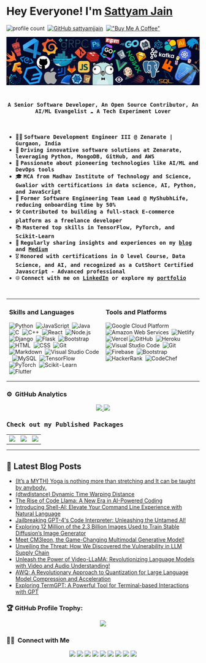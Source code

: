 # Hey Everyone! I'm [Sattyam Jain](https://github.com/sattyamjjain)

![profile count](https://komarev.com/ghpvc/?username=sattyamjjain&color=red)&nbsp;
[![GitHub sattyamjjain](https://img.shields.io/github/followers/sattyamjjain?label=follow&style=social)](https://github.com/sattyamjjain)&nbsp;
[!["Buy Me A Coffee"](https://www.buymeacoffee.com/assets/img/custom_images/orange_img.png)](https://www.buymeacoffee.com/sattyamjaiv)

![](https://raw.githubusercontent.com/SurajPratap10/SurajPratap10/master/banner.jpg)

# <p align="center"><h4 align="center"><samp> A Senior Software Developer, An Open Source Contributor, An AI/ML Evangelist  ☁ A Tech Experiment Lover </samp></h4></p>

<div>
<br>

- 👨‍💻 <samp><b>Software Development Engineer III @ Zenarate | Gurgaon, India</b>
- 🚀 <samp><b>Driving innovative software solutions at Zenarate, leveraging Python, MongoDB, GitHub, and AWS</b>
- 🧠 <samp><b>Passionate about pioneering technologies like AI/ML and DevOps tools</b>
- 🎓 <samp><b>MCA from Madhav Institute of Technology and Science, Gwalior with certifications in data science, AI, Python, and JavaScript</b>
- 💼 <samp><b>Former Software Engineering Team Lead @ MyShubhLife, reducing onboarding time by 50%</b>
- 🛠️ <samp><b>Contributed to building a full-stack E-commerce platform as a freelance developer</b>
- 📚 <samp><b>Mastered top skills in TensorFlow, PyTorch, and Scikit-Learn</b>
- 📝 <samp><b>Regularly sharing insights and experiences on my [blog](https://dev.to/sattyamjjain) and [Medium](https://medium.com/@sattyamjain96)</b>
- 🎖️ <samp><b>Honored with certifications in O level Course, Data Science, and AI, and recognized as a CutShort Certified Javascript - Advanced professional</b>
- 🌐 <samp><b>Connect with me on [LinkedIn](https://www.linkedin.com/in/sattyamjain/) or explore my [portfolio](https://sattyamjain.vercel.app/)</b>
</div>

<div>
<br>

<table>
<tr>
<td valign="top" width="50%">

### Skills and Languages

![Python](https://img.shields.io/badge/-Python-05122A?style=flat&logo=python)&nbsp;
![JavaScript](https://img.shields.io/badge/-JavaScript-05122A?style=flat&logo=javascript)&nbsp;
![Java](https://img.shields.io/badge/-Java-05122A?style=flat&logo=Java&logoColor=FFA518)&nbsp;
![C](https://img.shields.io/badge/-C-05122A?style=flat&logo=C&logoColor=A8B9CC)&nbsp;
![C++](https://img.shields.io/badge/-C++-05122A?style=flat&logo=C%2B%2B&logoColor=00599C)&nbsp;
![React](https://img.shields.io/badge/-React-05122A?style=flat&logo=react)&nbsp;
![Node.js](https://img.shields.io/badge/-Node.js-05122A?style=flat&logo=node.js)&nbsp;
![Django](https://img.shields.io/badge/-Django-05122A?style=flat&logo=django&logoColor=092E20)&nbsp;
![Flask](https://img.shields.io/badge/-Flask-05122A?style=flat&logo=flask)&nbsp;
![Bootstrap](https://img.shields.io/badge/-Bootstrap-05122A?style=flat&logo=bootstrap&logoColor=563D7C)&nbsp;
![HTML](https://img.shields.io/badge/-HTML-05122A?style=flat&logo=HTML5)&nbsp;
![CSS](https://img.shields.io/badge/-CSS-05122A?style=flat&logo=CSS3&logoColor=1572B6)&nbsp;
![Git](https://img.shields.io/badge/-Git-05122A?style=flat&logo=git)&nbsp;
![Markdown](https://img.shields.io/badge/-Markdown-05122A?style=flat&logo=markdown)&nbsp;
![Visual Studio Code](https://img.shields.io/badge/-Visual%20Studio%20Code-05122A?style=flat&logo=visual-studio-code&logoColor=007ACC)&nbsp;
![MySQL](https://img.shields.io/badge/MySQL-4479A1?style=flat&logo=MySQL&logoColor=white)&nbsp;
![TensorFlow](https://img.shields.io/badge/TensorFlow-FF6F00?style=flat&logo=TensorFlow&logoColor=white)&nbsp;
![PyTorch](https://img.shields.io/badge/PyTorch-EE4C2C?style=flat&logo=PyTorch&logoColor=white)&nbsp;
![Scikit-Learn](https://img.shields.io/badge/Scikit_Learn-F7931E?style=flat&logo=scikit-learn&logoColor=white)&nbsp;
![Flutter](https://img.shields.io/badge/Flutter-02569B?style=flat&logo=Flutter&logoColor=white)&nbsp;

</td>
<td valign="top" width="50%">

### Tools and Platforms

![Google Cloud Platform](https://img.shields.io/badge/Google_Cloud-4285F4?style=flat-square&logo=google-cloud&logoColor=white)&nbsp;
![Amazon Web Services](https://img.shields.io/badge/Amazon_Web_Services-232F3E?style=flat-square&logo=amazon-aws&logoColor=white)&nbsp;
![Netlify](https://img.shields.io/badge/Netlify-00C7B7?style=flat-square&logo=Netlify&logoColor=white)&nbsp;
![Vercel](https://img.shields.io/badge/Vercel-000000?style=flat-square&logo=Vercel&logoColor=white)
![GitHub](https://img.shields.io/badge/GitHub-181717?style=flat-square&logo=github)&nbsp;
![Heroku](https://img.shields.io/badge/Heroku-430098?style=flat-square&logo=Heroku&logoColor=white)&nbsp;
![Visual Studio Code](https://img.shields.io/badge/Visual_Studio_Code-007ACC?style=flat-square&logo=Visual-Studio-Code&logoColor=white)&nbsp;
![Git](https://img.shields.io/badge/Git-F05032?style=flat-square&logo=Git&logoColor=white)&nbsp;
![Firebase](https://img.shields.io/badge/Firebase-ffcb2c?style=flat-square&logo=Firebase&logoColor=DD1100)&nbsp;
![Bootstrap](https://img.shields.io/badge/Bootstrap-7952B3?style=flat-square&logo=bootstrap&logoColor=white)&nbsp;
![HackerRank](https://img.shields.io/badge/HackerRank-107C10?style=flat-square&logo=HackerRank&logoColor=black)&nbsp;
![CodeChef](https://img.shields.io/badge/CodeChef-5B4638?style=flat-square&logo=CodeChef&logoColor=white)&nbsp;

</td>
</tr>
</table>
    
</div>

### ⚙️ &nbsp;GitHub Analytics

<p align="center">
<a href="https://github.com/sattyamjjain">
  <img height="180em" src="https://github-readme-stats-eight-theta.vercel.app/api?username=sattyamjjain&show_icons=true&theme=algolia&include_all_commits=true&count_private=true"/>
  <img height="180em" src="https://github-readme-stats-eight-theta.vercel.app/api/top-langs/?username=sattyamjjain&layout=compact&langs_count=8&theme=algolia"/>
</a>
</p>

  
<h3><b><samp>Check out my Published Packages</samp></b></h3>

<table>
  <tr>
    <td>
      <a href="https://pypi.org/project/pyAGI/">
        <img width="100%" src="https://github-readme-stats.vercel.app/api/pin/?username=sattyamjjain&repo=pyAGI" />
      </a>
    </td>
    <td>
      <a href="https://pub.dev/packages/dtwdistance">
        <img width="100%" src="https://github-readme-stats.vercel.app/api/pin/?username=sattyamjjain&repo=dtwdistance" />
      </a>
    </td>
    <td>
      <a href="https://pypi.org/project/PyDSAlgo/">
        <img width="100%" src="https://github-readme-stats.vercel.app/api/pin/?username=sattyamjjain&repo=PyDSAlgo" />
      </a>
    </td>
  </tr>
</table>

<hr>

## 📕 Latest Blog Posts


- [(It’s a MYTH) Yoga is nothing more than stretching and It can be taught by anybody.](https://medium.com/@sattyamjain96/its-a-myth-yoga-is-nothing-more-than-stretching-and-it-can-be-taught-by-anybody-e9269f613ddb)
- [(dtwdistance) Dynamic Time Warping Distance](https://medium.com/aimonks/dtwdistance-dynamic-time-warping-distance-81030be0d85c)
- [The Rise of Code Llama: A New Era in AI-Powered Coding](https://dev.to/sattyamjjain/the-rise-of-code-llama-a-new-era-in-ai-powered-codinghello-devto-community-1onf)
- [Introducing Shell-AI: Elevate Your Command Line Experience with Natural Language](https://dev.to/sattyamjjain/introducing-shell-ai-elevate-your-command-line-experience-with-natural-language-5fdd)
- [Jailbreaking GPT-4's Code Interpreter: Unleashing the Untamed AI!](https://dev.to/sattyamjjain/jailbreaking-gpt-4s-code-interpreter-unleashing-the-untamed-ai-42ea)
- [Exploring 12 Million of the 2.3 Billion Images Used to Train Stable Diffusion’s Image Generator](https://dev.to/sattyamjjain/exploring-12-million-of-the-23-billion-images-used-to-train-stable-diffusions-image-generator-52f0)
- [Meet CM3leon, the Game-Changing Multimodal Generative Model!](https://dev.to/sattyamjjain/meet-cm3leon-the-game-changing-multimodal-generative-model-531b)
- [Unveiling the Threat: How We Discovered the Vulnerability in LLM Supply Chain](https://dev.to/sattyamjjain/unveiling-the-threat-how-we-discovered-the-vulnerability-in-llm-supply-chain-1oib)
- [Unleash the Power of Video-LLaMA: Revolutionizing Language Models with Video and Audio Understanding!](https://dev.to/sattyamjjain/unleash-the-power-of-video-llama-revolutionizing-language-models-with-video-and-audio-understanding-mnb)
- [AWQ: A Revolutionary Approach to Quantization for Large Language Model Compression and Acceleration](https://dev.to/sattyamjjain/awq-a-revolutionary-approach-to-quantization-for-large-language-model-compression-and-acceleration-ad2)
- [Exploring TermGPT: A Powerful Tool for Terminal-based Interactions with GPT](https://dev.to/sattyamjjain/exploring-termgpt-a-powerful-tool-for-terminal-based-interactions-with-gpt-15f)


 ### 🏆 GitHub Profile Trophy:
 <p align="center">
 <a href="https://github.com/ryo-ma/github-profile-trophy">
   <img width=800 src="https://github-profile-trophy.vercel.app/?username=sattyamjjain&column=8&theme=onedark&no-frame=true&no-bg=true"/>
 </a>
 </p>

### 🤝🏻 &nbsp;Connect with Me

<p align="center">
<a href="https://sattyamjain.vercel.app/"><img src="https://img.shields.io/badge/-sattyamjain-3423A6?style=flat&logo=Google-Chrome&logoColor=white"/></a>
<a href="https://linkedin.com/in/sattyamjain"><img src="https://img.shields.io/badge/-Sattyam%20Jain-0077B5?style=flat&logo=Linkedin&logoColor=white"/></a>
<a href="mailto:sattyamjain96@gmail.com"><img src="https://img.shields.io/badge/-sattyamjain96@gmail.com-D14836?style=flat&logo=Gmail&logoColor=white"/></a>
<a href="https://instagram.com/sattyam_jjain"><img src="https://img.shields.io/badge/-@sattyam_jjain-E4405F?style=flat&logo=Instagram&logoColor=white"/></a>
<a href="https://kaggle.com/sattyam96"><img src="https://img.shields.io/badge/-Kaggle-20BEFF?style=flat&logo=Kaggle&logoColor=white"/></a>
<a href="https://dev.to/sattyamjjain"><img src="https://img.shields.io/badge/-DEV.to-0A0A0A?style=flat&logo=dev.to&logoColor=white"/></a>
<a href="https://github.com/sattyamjjain"><img src="https://img.shields.io/badge/-GitHub-181717?style=flat&logo=GitHub&logoColor=white"/></a>
<a href="https://medium.com/@sattyamjain96"><img src="https://img.shields.io/badge/-Medium-12100E?style=flat&logo=Medium&logoColor=white"/></a>
<a href="https://twitter.com/Sattyamjjain"><img src="https://img.shields.io/badge/-Twitter-1DA1F2?style=flat&logo=Twitter&logoColor=white"/></a>
</p>


